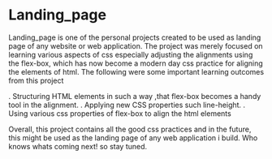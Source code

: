 # Landing_page
Landing_page is one of the personal projects created to be used as landing page of any website or web application. The project was merely focused on learning various aspects of css especially adjusting the alignments using the flex-box, which has now become a modern day css practice for aligning the elements of html. The following were some important learning outcomes from this project

. Structuring HTML elements in such a way ,that flex-box becomes a handy tool in the alignment.
. Applying new CSS properties such line-height.
. Using various css properties of flex-box to align the html elements

Overall, this project contains all the good css practices and in the future, this might be used as the landing page of any web application i build. Who knows whats coming next! so stay tuned.
